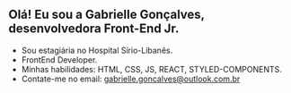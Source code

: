 ## Olá! Eu sou a Gabrielle Gonçalves, desenvolvedora Front-End Jr.
- Sou estagiária no Hospital Sírio-Libanês.
- FrontEnd Developer.
- Minhas habilidades: HTML, CSS, JS, REACT, STYLED-COMPONENTS.
- Contate-me no email: gabrielle.goncalves@outlook.com.br
  
